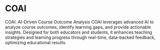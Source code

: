# COAI
COAI: AI-Driven Course Outcome Analysis COAI leverages advanced AI to analyze course outcomes, identify learning gaps, and provide actionable insights. Designed for both educators and students, it enhances teaching strategies and learning progress through real-time, data-backed feedback, optimizing educational results.
